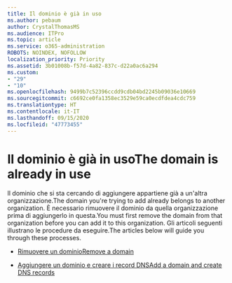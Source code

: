 ```yaml
---
title: Il dominio è già in uso
ms.author: pebaum
author: CrystalThomasMS
ms.audience: ITPro
ms.topic: article
ms.service: o365-administration
ROBOTS: NOINDEX, NOFOLLOW
localization_priority: Priority
ms.assetid: 3b01008b-f57d-4a82-837c-d22a0ac6a294
ms.custom:
- "29"
- "10"
ms.openlocfilehash: 9499b7c52396ccdd9cdb04bd2245b09036e10669
ms.sourcegitcommit: c6692ce0fa1358ec3529e59ca0ecdfdea4cdc759
ms.translationtype: HT
ms.contentlocale: it-IT
ms.lasthandoff: 09/15/2020
ms.locfileid: "47773455"
---
```

# <a name="the-domain-is-already-in-use"></a><span data-ttu-id="9f1ed-102">Il dominio è già in uso</span><span class="sxs-lookup"><span data-stu-id="9f1ed-102">The domain is already in use</span></span>

<span data-ttu-id="9f1ed-103">Il dominio che si sta cercando di aggiungere appartiene già a un'altra organizzazione.</span><span class="sxs-lookup"><span data-stu-id="9f1ed-103">The domain you're trying to add already belongs to another organization.</span></span> <span data-ttu-id="9f1ed-104">È necessario rimuovere il dominio da quella organizzazione prima di aggiungerlo in questa.</span><span class="sxs-lookup"><span data-stu-id="9f1ed-104">You must first remove the domain from that organization before you can add it to this organization.</span></span> <span data-ttu-id="9f1ed-105">Gli articoli seguenti illustrano le procedure da eseguire.</span><span class="sxs-lookup"><span data-stu-id="9f1ed-105">The articles below will guide you through these processes.</span></span>
  
- [<span data-ttu-id="9f1ed-106">Rimuovere un dominio</span><span class="sxs-lookup"><span data-stu-id="9f1ed-106">Remove a domain</span></span>](https://docs.microsoft.com/microsoft-365/admin/get-help-with-domains/remove-a-domain)

- [<span data-ttu-id="9f1ed-107">Aggiungere un dominio e creare i record DNS</span><span class="sxs-lookup"><span data-stu-id="9f1ed-107">Add a domain and create DNS records</span></span>](https://docs.microsoft.com/microsoft-365/admin/get-help-with-domains/create-dns-records-at-any-dns-hosting-provider)

